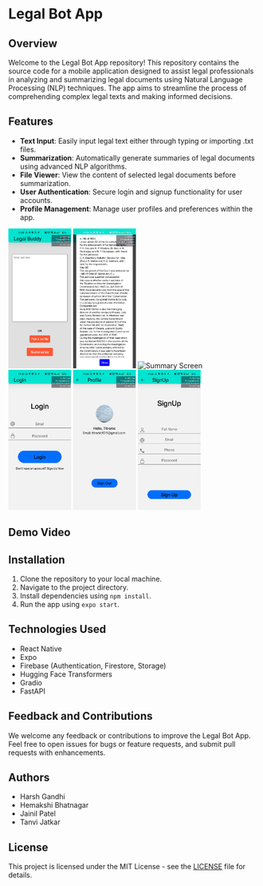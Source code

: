 # Legal Bot App

## Overview
Welcome to the Legal Bot App repository! This repository contains the source code for a mobile application designed to assist legal professionals in analyzing and summarizing legal documents using Natural Language Processing (NLP) techniques. The app aims to streamline the process of comprehending complex legal texts and making informed decisions.

## Features
- **Text Input**: Easily input legal text either through typing or importing .txt files.
- **Summarization**: Automatically generate summaries of legal documents using advanced NLP algorithms.
- **File Viewer**: View the content of selected legal documents before summarization.
- **User Authentication**: Secure login and signup functionality for user accounts.
- **Profile Management**: Manage user profiles and preferences within the app.



<img src="screenshots/home_screen.jpg" alt="Home Screen" style="width:25%;">
<img src="screenshots/file_viewer_screen.jpg" alt="File Viewer Screen" style="width:25%;">
<img src="screenshots/summary_screen.jpg" alt="Summary Screen" style="width:25%;">
<img src="screenshots/login_screen.jpg" alt="Login Screen" style="width:25%;">
<img src="screenshots/profile_screen.jpg" alt="Profile Screen" style="width:25%;">
<img src="screenshots/signup_screen.jpg" alt="Signup Screen" style="width:25%;">

## Demo Video


## Installation
1. Clone the repository to your local machine.
2. Navigate to the project directory.
3. Install dependencies using `npm install`.
4. Run the app using `expo start`.

## Technologies Used
- React Native
- Expo
- Firebase (Authentication, Firestore, Storage)
- Hugging Face Transformers
- Gradio
- FastAPI

## Feedback and Contributions
We welcome any feedback or contributions to improve the Legal Bot App. Feel free to open issues for bugs or feature requests, and submit pull requests with enhancements.

## Authors
- Harsh Gandhi
- Hemakshi Bhatnagar
- Jainil Patel
- Tanvi Jatkar

## License
This project is licensed under the MIT License - see the [LICENSE](LICENSE) file for details.
